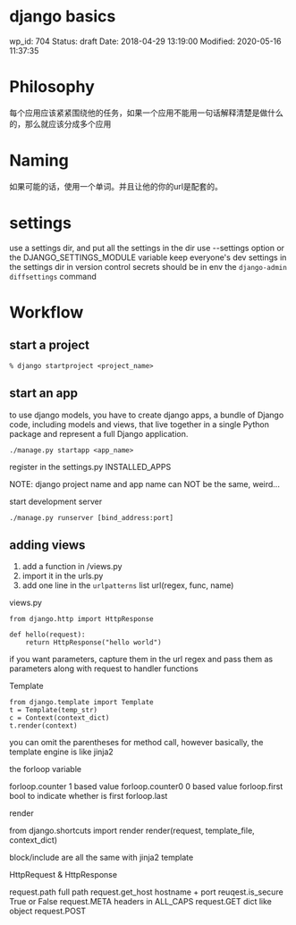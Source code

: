 # django basics


wp_id: 704
Status: draft
Date: 2018-04-29 13:19:00
Modified: 2020-05-16 11:37:35


# Philosophy

每个应用应该紧紧围绕他的任务，如果一个应用不能用一句话解释清楚是做什么的，那么就应该分成多个应用

# Naming

如果可能的话，使用一个单词。并且让他的你的url是配套的。

# settings

use a settings dir, and put all the settings in the dir
use --settings option or the DJANGO_SETTINGS_MODULE variable
keep everyone's dev settings in the settings dir in version control
secrets should be in env
the `django-admin diffsettings` command

# Workflow

## start a project

```
% django startproject <project_name>
```

## start an app

to use django models, you have to create django apps, a bundle of Django code, including models and views, that live together in a single Python package and represent a full Django application.

```
./manage.py startapp <app_name>
```

register in the settings.py INSTALLED_APPS


NOTE: django project name and app name can NOT be the same, weird...

start development server

```
./manage.py runserver [bind_address:port]
```

## adding views

1. add a function in <project>/views.py
2. import it in the urls.py
3. add one line in the `urlpatterns` list url(regex, func, name)
	
views.py 

```
from django.http import HttpResponse

def hello(request):
    return HttpResponse("hello world")
```

if you want parameters, capture them in the url regex and pass them as parameters along with request to handler functions

Template

```
from django.template import Template
t = Template(temp_str)
c = Context(context_dict)
t.render(context)
```


you can omit the parentheses for method call, however basically, the template engine is like jinja2

the forloop variable

forloop.counter	1 based value
forloop.counter0	0 based value
forloop.first	bool to indicate whether is first
forloop.last	

render

from django.shortcuts import render
render(request, template_file, context_dict)

block/include are all the same with jinja2 template

HttpRequest & HttpResponse

request.path	full path
request.get_host	hostname + port
reuqest.is_secure	True or False
request.META	headers in ALL_CAPS
request.GET	dict like object
request.POST